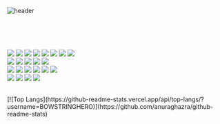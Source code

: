 <div>

![header](https://capsule-render.vercel.app/api?type=wave&color=auto&height=300&section=header&text=Focus%20On%20Your%20Target&fontSize=70)
<br/><br/><br/><br/><br/>

<img src="https://img.shields.io/badge/HTML5-E34F26"/> <img src="https://img.shields.io/badge/css3-1572B6"/>
<img src="https://img.shields.io/badge/Java-F7DF1E"/>
<img src="https://img.shields.io/badge/Python-3776AB"/>
<img src="https://img.shields.io/badge/Kotlin-7F52FF"/>
<img src="https://img.shields.io/badge/OracleDB-F80000"/> <img src="https://img.shields.io/badge/MySQL-4479A1"/> <img src="https://img.shields.io/badge/MariaDB-003545"/>
</br>
<img src="https://img.shields.io/badge/Docker-2496ED"/>
<img src="https://img.shields.io/badge/Firebase-FFCA28"/>
<img src="https://img.shields.io/badge/Spring_Boot-6DB33F"/>
<img src="https://img.shields.io/badge/Apache_Tomcat-F8DC75"/>
<img src="https://img.shields.io/badge/Anaconda-44A833"/>
</br>
<img src="https://img.shields.io/badge/Linux-FCC624"/>
<img src="https://img.shields.io/badge/Windows-0078D6"/>
<img src="https://img.shields.io/badge/iOS-000000"/>
<img src="https://img.shields.io/badge/VMware-607078"/>
<img src="https://img.shields.io/badge/CentOS-262577"/>
<img src="https://img.shields.io/badge/Ubuntu-E95420"/>
</br>
<img src="https://img.shields.io/badge/VSCode-007ACC"/>
<img src="https://img.shields.io/badge/Eclipse_IDE-2C2255"/>
<img src="https://img.shields.io/badge/IntelliJ_IDEA-000000"/>
<img src="https://img.shields.io/badge/Android_Studio-3DDC84"/>

</br>
[![Top Langs](https://github-readme-stats.vercel.app/api/top-langs/?username=BOWSTRINGHERO)](https://github.com/anuraghazra/github-readme-stats)
</div>
